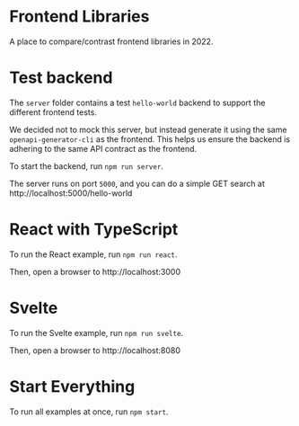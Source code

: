 # Frontend Libraries

A place to compare/contrast frontend libraries in 2022.

# Test backend

The `server` folder contains a test `hello-world` backend to support the different frontend tests.

We decided not to mock this server, but instead generate it using the same `openapi-generator-cli` as the frontend.
This helps us ensure the backend is adhering to the same API contract as the frontend.

To start the backend, run `npm run server`.

The server runs on port `5000`, and you can do a simple GET search at http://localhost:5000/hello-world

# React with TypeScript

To run the React example, run `npm run react`.

Then, open a browser to http://localhost:3000

# Svelte

To run the Svelte example, run `npm run svelte`.

Then, open a browser to http://localhost:8080

# Start Everything

To run all examples at once, run `npm start`.
